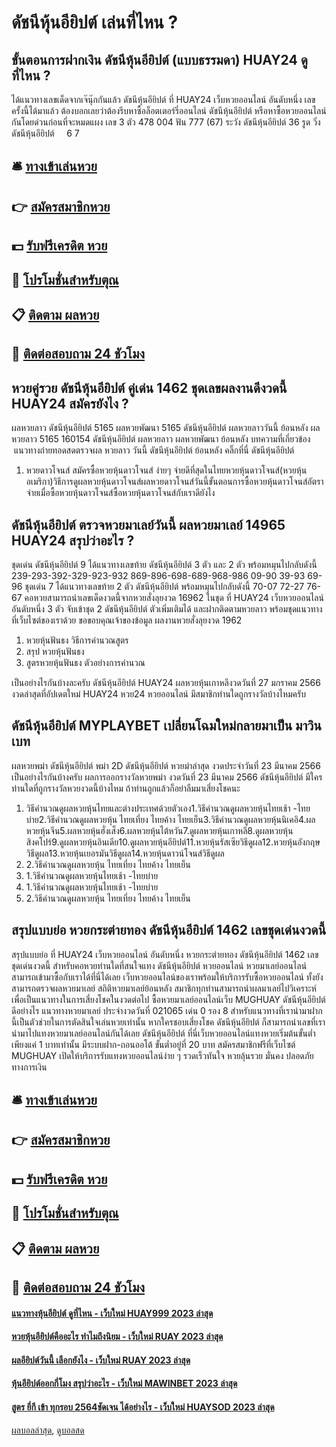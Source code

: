 # ดัชนีหุ้นอียิปต์ เล่นที่ไหน ?
## ขั้นตอนการฝากเงิน ดัชนีหุ้นอียิปต์ (แบบธรรมดา) HUAY24 ดูที่ไหน ?
ได้แนวทางเลขเด็ดจากเจ๊นุ๊กกันแล้ว ดัชนีหุ้นอียิปต์ ที่ HUAY24 เว็บหวยออนไลน์ อันดับหนึ่ง เลขครั้งนี้ได้มาแล้ว ต้องบอกเลยว่าต้องรีบหาซื้อล็อตเตอร์รี่ออนไลน์ ดัชนีหุ้นอียิปต์ หรือหาซื้อหวยออนไลน์ กันโดยด่วนก่อนที่จะหมดแผง
เลข 3 ตัว 478 004
ฟัน 777 (67)
ระวัง ดัชนีหุ้นอียิปต์ 36
รูด วิ่ง ดัชนีหุ้นอียิปต์     6 7

## 🛎 [ทางเข้าเล่นหวย](https://bit.ly/3BG5bNw)
## 👉 [สมัครสมาชิกหวย](https://bit.ly/3BG5bNw)
## 💵 [รับฟรีเครดิต หวย](https://bit.ly/3C3mvgS)
## 👑 [โปรโมชั่นสำหรับตุณ](https://bit.ly/3C3mvgS)
## 📋 [ติดตาม ผลหวย](https://bit.ly/3C3mvgS)
## 📱 [ติดต่อสอบถาม 24 ชัวโมง](https://bit.ly/3C3mvgS)

## หวยคู่รวย ดัชนีหุ้นอียิปต์ คู่เด่น 1462 ชุดเลขผลงานดีงวดนี้ HUAY24 สมัครยังไง ?
ผลหวยลาว ดัชนีหุ้นอียิปต์ 5165 ผลหวยพัฒนา 5165 ดัชนีหุ้นอียิปต์ ผลหวยลาววันนี้ ย้อนหลัง
ผลหวยลาว 5165 160154
 ดัชนีหุ้นอียิปต์ ผลหวยลาว ผลหวยพัฒนา ย้อนหลัง 
บทความที่เกี่ยวข้อง
 แนวทางถ่ายทอดสดตรวจผล หวยลาว วันนี้ ดัชนีหุ้นอียิปต์ ย้อนหลัง คลิ๊กที่นี่ ดัชนีหุ้นอียิปต์  
1. หวยดาวโจนส์ สมัครซื้อหวยหุ้นดาวโจนส์ ง่ายๆ จ่ายดีที่สุดในไทยหวยหุ้นดาวโจนส์(หวยหุ้นอเมริกา)วิธีการดูผลหวยหุ้นดาวโจนส์ผลหวยดาวโจนส์วันนี้ขั้นตอนการซื้อหวยหุ้นดาวโจนส์อัตราจ่ายเมื่อซื้อหวยหุ้นดาวโจนส์ซื้อหวยหุ้นดาวโจนส์กับเราดียังไง

## ดัชนีหุ้นอียิปต์ ตรวจหวยมาเลย์วันนี้ ผลหวยมาเลย์ 14965 HUAY24 สรุปว่าอะไร ?
ชุดเด่น ดัชนีหุ้นอียิปต์ 9 ได้แนวทางเลขท้าย ดัชนีหุ้นอียิปต์ 3 ตัว และ 2 ตัว พร้อมหมุนไปกลับดังนี้
239-293-392-329-923-932
869-896-698-689-968-986
09-90
39-93
69-96
ชุดเด่น 7 ได้แนวทางเลขท้าย 2 ตัว ดัชนีหุ้นอียิปต์ พร้อมหมุนไปกลับดังนี้
70-07
72-27
76-67
คอหวยสามารถนำเลขเด็ดงวดนี้จากหวยสั่งลุยงวด 16962 ในชุด ที่ HUAY24 เว็บหวยออนไลน์ อันดับหนึ่ง 3 ตัว จับเข้าชุด 2 ดัชนีหุ้นอียิปต์ ตัวเพิ่มเติมได้ และฝากติดตามหวยลาว พร้อมชุดแนวทางที่เว็บไซต์ของเราด้วย
ขอขอบคุณเจ้าของข้อมูล
ผลงานหวยสั่งลุยงวด 1962

1. หวยหุ้นฟันธง วิธีการคำนวณสูตร
2. สรุป หวยหุ้นฟันธง
3. สูตรหวยหุ้นฟันธง ตัวอย่างการคำนวณ

เป็นอย่างไรกันบ้างละครับ ดัชนีหุ้นอียิปต์ HUAY24 ผลหวยหุ้นเกาหลีงวดวันที่ 27 มกราคม 2566 งวดล่าสุดที่อัปเดตใหม่ HUAY24 หวย24 หวยออนไลน์ มีสมาชิกท่านใดถูกรางวัลบ้างไหมครับ

## ดัชนีหุ้นอียิปต์ MYPLAYBET เปลี่ยนโฉมใหม่กลายมาเป็น มาวินเบท
ผลหวยพม่า ดัชนีหุ้นอียิปต์ พม่า 2D ดัชนีหุ้นอียิปต์ หวยม่าล่าสุด งวดประจำวันที่ 23 มีนาคม 2566
เป็นอย่างไรกันบ้างครับ ผลการออกรางวัลหวยพม่า งวดวันที่ 23 มีนาคม 2566 ดัชนีหุ้นอียิปต์ มีใครท่านใดที่ถูกรางวัลหวยงวดนี้บ้างไหม ถ้าท่านถูกแล้วก็อย่าลืมมาเสี่ยงโชคนะ
1. วิธีคำนวณดูผลหวยหุ้นไทยและต่างประเทศด้วยตัวเอง1.วิธีคํานวณดูผลหวยหุ้นไทยเช้า -ไทยบ่าย2.วิธีคํานวณดูผลหวยหุ้น ไทยเที่ยง ไทยค้าง ไทยเย็น3.วิธีคํานวณดูผลหวยหุ้นนิเคอิ4.ผลหวยหุ้นจีน5.ผลหวยหุ้นฮั่งเส็ง6.ผลหวยหุ้นไต้หวัน7.ดูผลหวยหุ้นเกาหลี8.ดูผลหวยหุ้นสิงคโปร์9.ดูผลหวยหุ้นอินเดีย10.ดูผลหวยหุ้นอียิปต์11.หวยหุ้นรัสเซียวิธีดูผล12.หวยหุ้นอังกฤษวิธีดูผล13.หวยหุ้นเยอรมันวิธีดูผล14.หวยหุ้นดาวน์โจนส์วิธีดูผล
2. 2.วิธีคํานวณดูผลหวยหุ้น ไทยเที่ยง ไทยค้าง ไทยเย็น
3. 1.วิธีคํานวณดูผลหวยหุ้นไทยเช้า -ไทยบ่าย
4. 1.วิธีคํานวณดูผลหวยหุ้นไทยเช้า -ไทยบ่าย
5. 2.วิธีคํานวณดูผลหวยหุ้น ไทยเที่ยง ไทยค้าง ไทยเย็น

## สรุปแบบย่อ หวยกระต่ายทอง ดัชนีหุ้นอียิปต์ 1462 เลขชุดเด่นงวดนี้
สรุปแบบย่อ ที่ HUAY24 เว็บหวยออนไลน์ อันดับหนึ่ง หวยกระต่ายทอง ดัชนีหุ้นอียิปต์ 1462 เลขชุดเด่นงวดนี้ สำหรับคอหวยท่านใดที่สนใจแทง ดัชนีหุ้นอียิปต์ หวยออนไลน์ หวยมาเลย์ออนไลน์ สามารถเข้ามาซื้อกับเราได้ที่นี่ได้เลย เว็บหวยออนไลน์ของเราพร้อมให้บริการรับซื้อหวยออนไลน์ ทั้งยังสามารถตรวจผลหวยมาเลย์ สถิติหวยมาเลย์ย้อนหลัง สมาชิกทุกท่านสามารถนำผลมาเลย์ไปวิเคราะห์ เพื่อเป็นแนวทางในการเสี่ยงโชคในงวดต่อไป
ซื้อหวยมาเลย์ออนไลน์เว็บ MUGHUAY ดัชนีหุ้นอียิปต์ ดีอย่างไร
แนวทางหวยมาเลย์ ประจำงวดวันที่ 021065 เด่น 0 รอง 8 สำหรับแนวทางที่เรานำมาฝากนี้เป็นตัวช่วยในการตัดสินใจเล่นหวยเท่านั้น หากใครชอบเสี่ยงโชค ดัชนีหุ้นอียิปต์ ก็สามารถนำเลขที่เรานำมาไปแทงหวยมาเลย์ออนไลน์กันได้เลย ดัชนีหุ้นอียิปต์ ที่นี่เว็บหวยออนไลน์แทงหวยเริ่มต้นขั้นต่ำเพียงแค่ 1 บาทเท่านั้น มีระบบฝาก-ถอนออโต้ ขั้นต่ำอยู่ที่ 20 บาท สมัครสมาชิกฟรีที่เว็บไซต์ MUGHUAY เปิดให้บริการรับแทงหวยออนไลน์ง่าย ๆ รวดเร็วทันใจ หวยลุ้นรวย มั่นคง ปลอดภัยทางการเงิน

## 🛎 [ทางเข้าเล่นหวย](https://bit.ly/3BG5bNw)
## 👉 [สมัครสมาชิกหวย](https://bit.ly/3BG5bNw)
## 💵 [รับฟรีเครดิต หวย](https://bit.ly/3C3mvgS)
## 👑 [โปรโมชั่นสำหรับตุณ](https://bit.ly/3C3mvgS)
## 📋 [ติดตาม ผลหวย](https://bit.ly/3C3mvgS)
## 📱 [ติดต่อสอบถาม 24 ชัวโมง](https://bit.ly/3C3mvgS)

#### [แนวทางหุ้นอียิปต์ ดูที่ไหน - เว็บใหม่ HUAY999 2023 ล่าสุด](https://atom.io/themes/แนวทางหุ้นอียิปต์%20ดูที่ไหน%20-%20เว็บใหม่%20huay999%202023%20ล่าสุด)
#### [หวยหุ้นอียิปต์คืออะไร ทำไมถึงนิยม - เว็บใหม่ RUAY 2023 ล่าสุด](https://atom.io/themes/หวยหุ้นอียิปต์คืออะไร%20ทำไมถึงนิยม%20-%20เว็บใหม่%20ruay%202023%20ล่าสุด)
#### [ผลอียิปต์วันนี้ เลือกยังไง - เว็บใหม่ RUAY 2023 ล่าสุด](https://atom.io/themes/ผลอียิปต์วันนี้%20เลือกยังไง%20-%20เว็บใหม่%20ruay%202023%20ล่าสุด)
#### [หุ้นอียิปต์ออกกี่โมง สรุปว่าอะไร - เว็บใหม่ MAWINBET 2023 ล่าสุด](https://atom.io/themes/หุ้นอียิปต์ออกกี่โมง%20สรุปว่าอะไร%20-%20เว็บใหม่%20mawinbet%202023%20ล่าสุด)
#### [สูตร ยี่กี เข้า ทุกรอบ 2564ชัดเจน ได้อย่างไร - เว็บใหม่ HUAYSOD 2023 ล่าสุด](https://atom.io/themes/สูตร%20ยี่กี%20เข้า%20ทุกรอบ%202564ชัดเจน%20ได้อย่างไร%20-%20เว็บใหม่%20huaysod%202023%20ล่าสุด)

[ผลบอลล่าสุด](https://siamsport.tv "ผลบอลล่าสุด"), [ดูบอลสด](https://siamsport.tv/ดูบอลสด "ดูบอลสด")